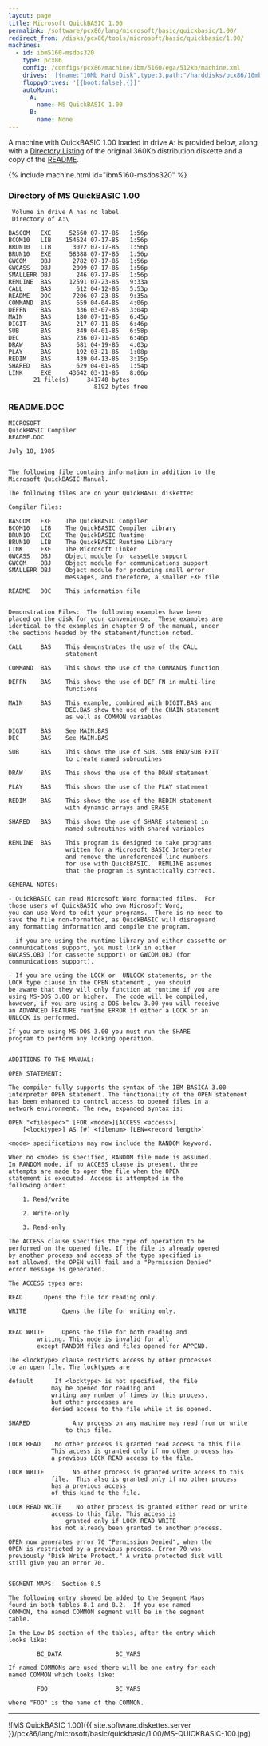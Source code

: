 ```yaml
---
layout: page
title: Microsoft QuickBASIC 1.00
permalink: /software/pcx86/lang/microsoft/basic/quickbasic/1.00/
redirect_from: /disks/pcx86/tools/microsoft/basic/quickbasic/1.00/
machines:
  - id: ibm5160-msdos320
    type: pcx86
    config: /configs/pcx86/machine/ibm/5160/ega/512kb/machine.xml
    drives: '[{name:"10Mb Hard Disk",type:3,path:"/harddisks/pcx86/10mb/MSDOS320-C400.json"}]'
    floppyDrives: '[{boot:false},{}]'
    autoMount:
      A:
        name: MS QuickBASIC 1.00
      B:
        name: None
---
```


A machine with QuickBASIC 1.00 loaded in drive A: is provided below, along with a
[Directory Listing](#directory-of-ms-quickbasic-100) of the original 360Kb distribution diskette
and a copy of the [README](#readmedoc).

{% include machine.html id="ibm5160-msdos320" %}

### Directory of MS QuickBASIC 1.00

	 Volume in drive A has no label
	 Directory of A:\

	BASCOM   EXE     52560 07-17-85   1:56p
	BCOM10   LIB    154624 07-17-85   1:56p
	BRUN10   LIB      3072 07-17-85   1:56p
	BRUN10   EXE     58388 07-17-85   1:56p
	GWCOM    OBJ      2782 07-17-85   1:56p
	GWCASS   OBJ      2099 07-17-85   1:56p
	SMALLERR OBJ       246 07-17-85   1:56p
	REMLINE  BAS     12591 07-23-85   9:33a
	CALL     BAS       612 04-12-85   5:53p
	README   DOC      7206 07-23-85   9:35a
	COMMAND  BAS       659 04-04-85   4:06p
	DEFFN    BAS       336 03-07-85   3:04p
	MAIN     BAS       180 07-11-85   6:45p
	DIGIT    BAS       217 07-11-85   6:46p
	SUB      BAS       349 04-01-85   6:58p
	DEC      BAS       236 07-11-85   6:46p
	DRAW     BAS       681 04-19-85   4:03p
	PLAY     BAS       192 03-21-85   1:08p
	REDIM    BAS       439 04-13-85   3:15p
	SHARED   BAS       629 04-01-85   1:54p
	LINK     EXE     43642 03-11-85   8:06p
	       21 file(s)     341740 bytes
	                        8192 bytes free

### README.DOC

    MICROSOFT
    QuickBASIC Compiler
    README.DOC

    July 18, 1985


    The following file contains information in addition to the
    Microsoft QuickBASIC Manual.

    The following files are on your QuickBASIC diskette:

    Compiler Files:

    BASCOM   EXE    The QuickBASIC Compiler
    BCOM10   LIB    The QuickBASIC Compiler Library
    BRUN10   EXE    The QuickBASIC Runtime
    BRUN10   LIB    The QuickBASIC Runtime Library
    LINK     EXE    The Microsoft Linker
    GWCASS   OBJ    Object module for cassette support
    GWCOM    OBJ    Object module for communications support
    SMALLERR OBJ    Object module for producing small error
                    messages, and therefore, a smaller EXE file

    README   DOC    This information file


    Demonstration Files:  The following examples have been
    placed on the disk for your convenience.  These examples are
    identical to the examples in chapter 9 of the manual, under
    the sections headed by the statement/function noted.

    CALL     BAS    This demonstrates the use of the CALL
                    statement

    COMMAND  BAS    This shows the use of the COMMAND$ function

    DEFFN    BAS    This shows the use of DEF FN in multi-line
                    functions

    MAIN     BAS    This example, combined with DIGIT.BAS and
                    DEC.BAS show the use of the CHAIN statement
                    as well as COMMON variables

    DIGIT    BAS    See MAIN.BAS
    DEC      BAS    See MAIN.BAS

    SUB      BAS    This shows the use of SUB..SUB END/SUB EXIT
                    to create named subroutines

    DRAW     BAS    This shows the use of the DRAW statement

    PLAY     BAS    This shows the use of the PLAY statement

    REDIM    BAS    This shows the use of the REDIM statement
                    with dynamic arrays and ERASE

    SHARED   BAS    This shows the use of SHARE statement in
                    named subroutines with shared variables

    REMLINE  BAS    This program is designed to take programs
                    written for a Microsoft BASIC Interpreter
                    and remove the unreferenced line numbers
                    for use with QuickBASIC.  REMLINE assumes
                    that the program is syntactically correct.

    GENERAL NOTES:

    - QuickBASIC can read Microsoft Word formatted files.  For
    those users of QuickBASIC who own Microsoft Word,
    you can use Word to edit your programs.  There is no need to
    save the file non-formatted, as QuickBASIC will disreguard
    any formatting information and compile the program.

    - if you are using the runtime library and either cassette or
    communications support, you must link in either
    GWCASS.OBJ (for cassette support) or GWCOM.OBJ (for
    communications support).

    - If you are using the LOCK or  UNLOCK statements, or the
    LOCK type clause in the OPEN statement , you should
    be aware that they will only function at runtime if you are
    using MS-DOS 3.00 or higher.  The code will be compiled,
    however, if you are using a DOS below 3.00 you will receive
    an ADVANCED FEATURE runtime ERROR if either a LOCK or an
    UNLOCK is performed.

    If you are using MS-DOS 3.00 you must run the SHARE
    program to perform any locking operation.


    ADDITIONS TO THE MANUAL:

    OPEN STATEMENT:

    The compiler fully supports the syntax of the IBM BASICA 3.00
    interpreter OPEN statement. The functionality of the OPEN statement
    has been enhanced to control access to opened files in a
    network environment. The new, expanded syntax is:

    OPEN "<filespec>" [FOR <mode>][ACCESS <access>]
        [<locktype>] AS [#] <filenum> [LEN=<record length>]

    <mode> specifications may now include the RANDOM keyword.

    When no <mode> is specified, RANDOM file mode is assumed.
    In RANDOM mode, if no ACCESS clause is present, three
    attempts are made to open the file when the OPEN
    statement is executed. Access is attempted in the
    following order:

        1. Read/write

        2. Write-only

        3. Read-only

    The ACCESS clause specifies the type of operation to be
    performed on the opened file. If the file is already opened
    by another process and access of the type specified is
    not allowed, the OPEN will fail and a "Permission Denied"
    error message is generated.

    The ACCESS types are:

    READ      Opens the file for reading only.

    WRITE          Opens the file for writing only.


    READ WRITE     Opens the file for both reading and
            writing. This mode is invalid for all
            except RANDOM files and files opened for APPEND.

    The <locktype> clause restricts access by other processes
    to an open file. The locktypes are

    default      If <locktype> is not specified, the file
                may be opened for reading and
                writing any number of times by this process,
                but other processes are
                denied access to the file while it is opened.

    SHARED            Any process on any machine may read from or write
                    to this file.

    LOCK READ    No other process is granted read access to this file.
                This access is granted only if no other process has
                a previous LOCK READ access to the file.

    LOCK WRITE        No other process is granted write access to this
                file.  This also is granted only if no other process
                has a previous access
                of this kind to the file.

    LOCK READ WRITE    No other process is granted either read or write
                access to this file. This access is
                    granted only if LOCK READ WRITE
                has not already been granted to another process.

    OPEN now generates error 70 "Permission Denied", when the
    OPEN is restricted by a previous process. Error 70 was
    previously "Disk Write Protect." A write protected disk will
    still give you an error 70.


    SEGMENT MAPS:  Section 8.5

    The following entry showed be added to the Segment Maps
    found in both tables 8.1 and 8.2.  If you use named
    COMMON, the named COMMON segment will be in the segment
    table.

    In the Low DS section of the tables, after the entry which
    looks like:

            BC_DATA               BC_VARS

    If named COMMONs are used there will be one entry for each
    named COMMON which looks like:

            FOO                   BC_VARS

    where "FOO" is the name of the COMMON.

---

![MS QuickBASIC 1.00]({{ site.software.diskettes.server }}/pcx86/lang/microsoft/basic/quickbasic/1.00/MS-QUICKBASIC-100.jpg)

